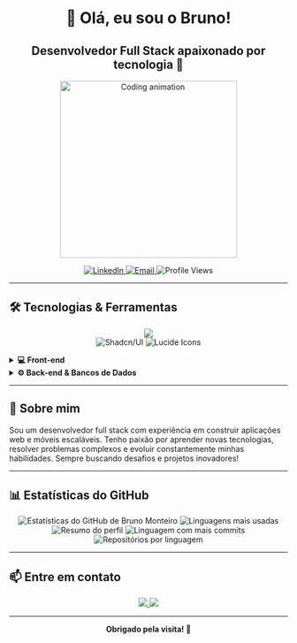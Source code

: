 <h1 align="center">👋 Olá, eu sou o Bruno!</h1>
<h2 align="center">Desenvolvedor Full Stack apaixonado por tecnologia 🚀</h2>

<p align="center">
  <img src="https://media.giphy.com/media/qgQUggAC3Pfv687qPC/giphy.gif" width="320" alt="Coding animation" />
</p>

<p align="center">
  <a href="https://www.linkedin.com/in/bruno-monteiro-52b174255/" target="_blank" rel="noopener noreferrer">
    <img src="https://img.shields.io/badge/LinkedIn-Bruno%20Monteiro-0077B5?style=flat-square&logo=linkedin" alt="LinkedIn" />
  </a>
  <a href="mailto:monteiro_100@outlook.pt" target="_blank" rel="noopener noreferrer">
    <img src="https://img.shields.io/badge/Email-monteiro_100@outlook.pt-D14836?style=flat-square&logo=gmail&logoColor=white" alt="Email" />
  </a>
  <img src="https://komarev.com/ghpvc/?username=Brunoxd23&style=flat-square" alt="Profile Views" />
</p>

---

## 🛠️ Tecnologias & Ferramentas

<p align="center">
  <img src="https://skillicons.dev/icons?i=html,css,javascript,typescript,react,nextjs,nodejs,mongodb,mysql,postgres,tailwind,eslint,prettier" />
  <br/>
  <img src="https://img.shields.io/badge/Shadcn%2FUI-white?style=flat-square&color=111827" alt="Shadcn/UI" />
  <img src="https://img.shields.io/badge/Lucide_Icons-F56565?style=flat-square" alt="Lucide Icons" />
</p>

<details>
  <summary><b>💻 Front-end</b></summary>
  <ul>
    <li>HTML, CSS, JavaScript, TypeScript</li>
    <li>React, React Native, Next.js</li>
    <li>Tailwind CSS, Shadcn/UI, Lucide Icons</li>
  </ul>
</details>

<details>
  <summary><b>⚙️ Back-end & Bancos de Dados</b></summary>
  <ul>
    <li>Node.js</li>
    <li>MongoDB, MySQL, PostgreSQL</li>
  </ul>
</details>

---

## 🚀 Sobre mim

Sou um desenvolvedor full stack com experiência em construir aplicações web e móveis escaláveis. Tenho paixão por aprender novas tecnologias, resolver problemas complexos e evoluir constantemente minhas habilidades. Sempre buscando desafios e projetos inovadores!

---

## 📊 Estatísticas do GitHub

<p align="center">
  <img src="https://github-readme-stats.vercel.app/api?username=Brunoxd23&show_icons=true&theme=dracula&count_private=true" alt="Estatísticas do GitHub de Bruno Monteiro" />
  <img src="https://github-readme-stats.vercel.app/api/top-langs/?username=Brunoxd23&layout=compact&theme=dracula&count_private=true" alt="Linguagens mais usadas" />
  <br/>
  <img src="https://github-profile-summary-cards.vercel.app/api/cards/profile-details?username=Brunoxd23&theme=dracula" alt="Resumo do perfil" />
  <img src="https://github-profile-summary-cards.vercel.app/api/cards/most-commit-language?username=Brunoxd23&theme=dracula" alt="Linguagem com mais commits" />
  <img src="https://github-profile-summary-cards.vercel.app/api/cards/repos-per-language?username=Brunoxd23&theme=dracula" alt="Repositórios por linguagem" />
</p>

---

## 📫 Entre em contato

<p align="center">
  <a href="https://www.linkedin.com/in/bruno-monteiro-52b174255/" target="_blank" rel="noopener noreferrer">
    <img src="https://img.shields.io/badge/-LinkedIn-0077B5?style=for-the-badge&logo=LinkedIn&logoColor=white" />
  </a>
  <a href="mailto:monteiro_100@outlook.pt" target="_blank" rel="noopener noreferrer">
    <img src="https://img.shields.io/badge/-Email-D14836?style=for-the-badge&logo=Gmail&logoColor=white" />
  </a>
</p>

---

<p align="center"><b>Obrigado pela visita! 🚀</b></p>
